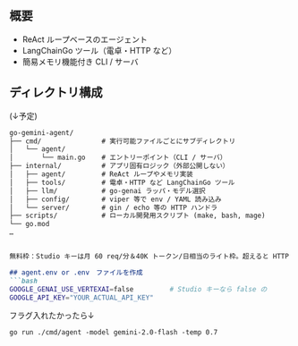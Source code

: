 ## 概要

- ReAct ループベースのエージェント  
- LangChainGo ツール（電卓・HTTP など）  
- 簡易メモリ機能付き CLI / サーバ

## ディレクトリ構成
(↓予定)
```markdown
go-gemini-agent/
├── cmd/               # 実行可能ファイルごとにサブディレクトリ
│   └── agent/
│       └── main.go    # エントリーポイント（CLI / サーバ）
├── internal/          # アプリ固有ロジック（外部公開しない）
│   ├── agent/         # ReAct ループやメモリ実装
│   ├── tools/         # 電卓・HTTP など LangChainGo ツール
│   ├── llm/           # go-genai ラッパ・モデル選択
│   ├── config/        # viper 等で env / YAML 読み込み
│   └── server/        # gin / echo 等の HTTP ハンドラ
├── scripts/           # ローカル開発用スクリプト (make, bash, mage)
└── go.mod
…


無料枠：Studio キーは月 60 req/分＆40K トークン/日相当のライト枠。超えると HTTP 429。課金したい場合は Vertex AI に移行。

## agent.env or .env　ファイルを作成
```bash
GOOGLE_GENAI_USE_VERTEXAI=false         # Studio キーなら false の
GOOGLE_API_KEY="YOUR_ACTUAL_API_KEY" 
```

フラグ入れたかったら↓
```
go run ./cmd/agent -model gemini-2.0-flash -temp 0.7
```